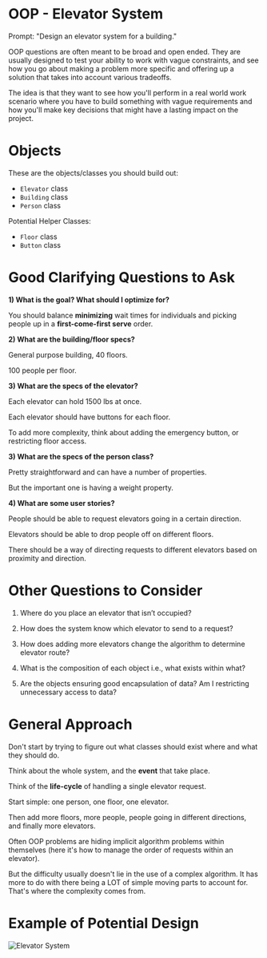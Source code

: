 # OOP - Elevator System

Prompt: "Design an elevator system for a building."

OOP questions are often meant to be broad and open ended. They are usually designed to test your ability to work with vague constraints, and see how you go about making a problem more specific and offering up a solution that takes into account various tradeoffs.

The idea is that they want to see how you'll perform in a real world work scenario where you have to build something with vague requirements and how you'll make key decisions that might have a lasting impact on the project.

# Objects

These are the objects/classes you should build out:

* `Elevator` class
* `Building` class
* `Person` class

Potential Helper Classes:
* `Floor` class
* `Button` class

# Good Clarifying Questions to Ask

**1) What is the goal? What should I optimize for?**

You should balance **minimizing** wait times for individuals and picking people up in a **first-come-first serve** order.

**2) What are the building/floor specs?**

General purpose building, 40 floors.

100 people per floor.

**3) What are the specs of the elevator?**

Each elevator can hold 1500 lbs at once.

Each elevator should have buttons for each floor.

To add more complexity, think about adding the emergency button, or restricting floor access.

**3) What are the specs of the person class?**

Pretty straightforward and can have a number of properties.

But the important one is having a weight property.


**4) What are some user stories?**

People should be able to request elevators going in a certain direction.

Elevators should be able to drop people off on different floors.

There should be a way of directing requests to different elevators based on proximity and direction.


# Other Questions to Consider

1) Where do you place an elevator that isn’t occupied?

2) How does the system know which elevator to send to a request?

3) How does adding more elevators change the algorithm to determine elevator route?

4) What is the composition of each object i.e., what exists within what?

5) Are the objects ensuring good encapsulation of data? Am I restricting unnecessary access to data?


# General Approach

Don't start by trying to figure out what classes should exist where and what they should do.

Think about the whole system, and the **event** that take place.

Think of the **life-cycle** of handling a single elevator request.

Start simple: one person, one floor, one elevator.

Then add more floors, more people, people going in different directions, and finally more elevators.

Often OOP problems are hiding implicit algorithm problems within themselves (here it's how to manage the order of requests within an elevator).

But the difficulty usually doesn't lie in the use of a complex algorithm. It has more to do with there being a LOT of simple moving parts to account for. That's where the complexity comes from.

# Example of Potential Design

![Elevator System](https://res.cloudinary.com/outco-io/image/upload/v1536777915/Elevator_System.png)
